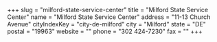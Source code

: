 +++
slug = "milford-state-service-center"
title = "Milford State Service Center"
name = "Milford State Service Center"
address = "11-13 Church Avenue"
cityIndexKey = "city-de-milford"
city = "Milford"
state = "DE"
postal = "19963"
website = ""
phone = "302 424-7230"
fax = ""
+++
